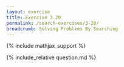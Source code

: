 ```yaml
---
layout: exercise
title: Exercise 3.20
permalink: /search-exercises/3-20/
breadcrumb: Solving Problems By Searching
---
```


{% include mathjax_support %}

<div><i class="arrow-up" data-chapter="search-exercises" data-exercise="ex_20" data-rating="0"></i></div>
{% include_relative question.md %}
